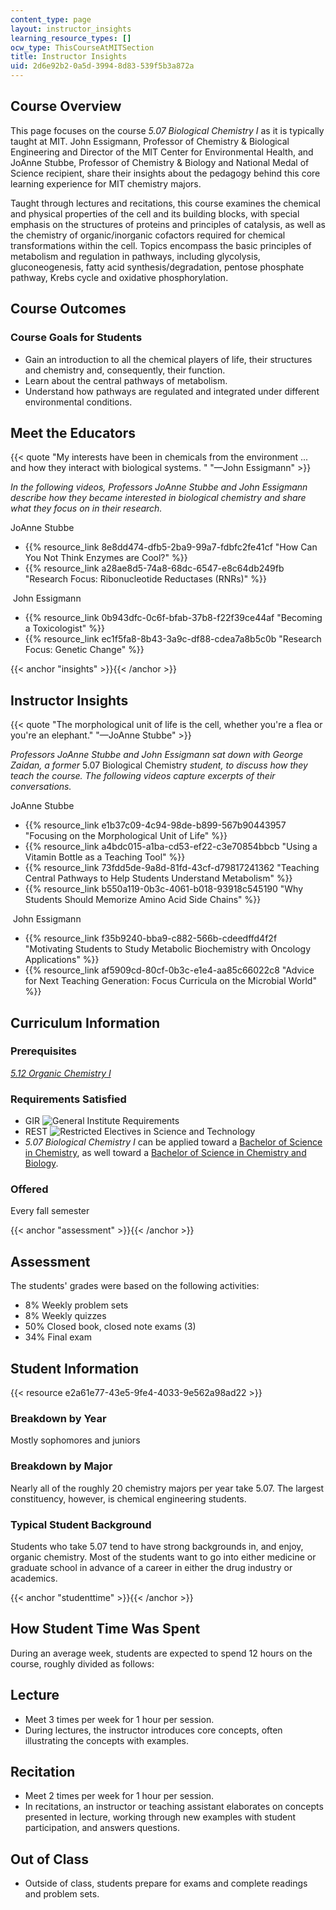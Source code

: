 ```yaml
---
content_type: page
layout: instructor_insights
learning_resource_types: []
ocw_type: ThisCourseAtMITSection
title: Instructor Insights
uid: 2d6e92b2-0a5d-3994-8d83-539f5b3a872a
---
```


Course Overview
---------------

This page focuses on the course _5.07 Biological Chemistry I_ as it is typically taught at MIT. John Essigmann, Professor of Chemistry & Biological Engineering and Director of the MIT Center for Environmental Health, and JoAnne Stubbe, Professor of Chemistry & Biology and National Medal of Science recipient, share their insights about the pedagogy behind this core learning experience for MIT chemistry majors.

Taught through lectures and recitations, this course examines the chemical and physical properties of the cell and its building blocks, with special emphasis on the structures of proteins and principles of catalysis, as well as the chemistry of organic/inorganic cofactors required for chemical transformations within the cell. Topics encompass the basic principles of metabolism and regulation in pathways, including glycolysis, gluconeogenesis, fatty acid synthesis/degradation, pentose phosphate pathway, Krebs cycle and oxidative phosphorylation.

Course Outcomes
---------------

### Course Goals for Students

*   Gain an introduction to all the chemical players of life, their structures and chemistry and, consequently, their function.
*   Learn about the central pathways of metabolism.
*   Understand how pathways are regulated and integrated under different environmental conditions.

Meet the Educators
------------------

{{< quote "My interests have been in chemicals from the environment ... and how they interact with biological systems. " "—John Essigmann" >}}

_In the following videos, Professors JoAnne Stubbe and John Essigmann describe how they became interested in biological chemistry and share what they focus on in their research._

JoAnne Stubbe

*   {{% resource_link 8e8dd474-dfb5-2ba9-99a7-fdbfc2fe41cf "How Can You Not Think Enzymes are Cool?" %}}
*   {{% resource_link a28ae8d5-74a8-68dc-6547-e8c64db249fb "Research Focus: Ribonucleotide Reductases (RNRs)" %}}

 John Essigmann

*   {{% resource_link 0b943dfc-0c6f-bfab-37b8-f22f39ce44af "Becoming a Toxicologist" %}} 
*   {{% resource_link ec1f5fa8-8b43-3a9c-df88-cdea7a8b5c0b "Research Focus: Genetic Change" %}} 

{{< anchor "insights" >}}{{< /anchor >}}

Instructor Insights
-------------------

{{< quote "The morphological unit of life is the cell, whether you're a flea or you're an elephant." "—JoAnne Stubbe" >}}

_Professors JoAnne Stubbe and John Essigmann sat down with George Zaidan, a former_ 5.07 Biological Chemistry _student, to discuss how they teach the course. The following videos capture excerpts of their conversations._  

JoAnne Stubbe

*   {{% resource_link e1b37c09-4c94-98de-b899-567b90443957 "Focusing on the Morphological Unit of Life" %}}
*   {{% resource_link a4bdc015-a1ba-cd53-ef22-c3e70854bbcb "Using a Vitamin Bottle as a Teaching Tool" %}}
*   {{% resource_link 73fdd5de-9a8d-81fd-43cf-d79817241362 "Teaching Central Pathways to Help Students Understand Metabolism" %}}
*   {{% resource_link b550a119-0b3c-4061-b018-93918c545190 "Why Students Should Memorize Amino Acid Side Chains" %}}

 John Essigmann

*   {{% resource_link f35b9240-bba9-c882-566b-cdeedffd4f2f "Motivating Students to Study Metabolic Biochemistry with Oncology Applications" %}}
*   {{% resource_link af5909cd-80cf-0b3c-e1e4-aa85c66022c8 "Advice for Next Teaching Generation: Focus Curricula on the Microbial World" %}}

Curriculum Information
----------------------

### Prerequisites

_[5.12 Organic Chemistry I](/courses/5-12-organic-chemistry-i-spring-2005)_

### Requirements Satisfied

*   GIR ![General Institute Requirements](/images/educator/icon-question-gir.png)
*   REST ![Restricted Electives in Science and Technology](/images/educator/icon-question-rest.png)
*   _5.07 Biological Chemistry I_ can be applied toward a [Bachelor of Science in Chemistry](https://chemistry.mit.edu/academic-programs/undergraduate-programs/chemistry-major-chem-flex/), as well toward a [Bachelor of Science in Chemistry and Biology](https://chemistry.mit.edu/academic-programs/undergraduate-programs/chemistry-biology-major/).

### Offered

Every fall semester

{{< anchor "assessment" >}}{{< /anchor >}}

Assessment
----------

The students' grades were based on the following activities:

- 8% Weekly problem sets
- 8% Weekly quizzes
- 50% Closed book, closed note exams (3)
- 34% Final exam

Student Information
-------------------

{{< resource e2a61e77-43e5-9fe4-4033-9e562a98ad22 >}}

### Breakdown by Year

Mostly sophomores and juniors

### Breakdown by Major

Nearly all of the roughly 20 chemistry majors per year take 5.07. The largest constituency, however, is chemical engineering students.

### Typical Student Background

Students who take 5.07 tend to have strong backgrounds in, and enjoy, organic chemistry. Most of the students want to go into either medicine or graduate school in advance of a career in either the drug industry or academics.

{{< anchor "studenttime" >}}{{< /anchor >}}

How Student Time Was Spent
--------------------------

During an average week, students are expected to spend 12 hours on the course, roughly divided as follows:

Lecture
-------

*   Meet 3 times per week for 1 hour per session.
*   During lectures, the instructor introduces core concepts, often illustrating the concepts with examples.

Recitation
----------

*   Meet 2 times per week for 1 hour per session.
*   In recitations, an instructor or teaching assistant elaborates on concepts presented in lecture, working through new examples with student participation, and answers questions.

Out of Class
------------

*   Outside of class, students prepare for exams and complete readings and problem sets.